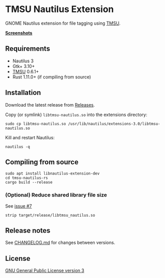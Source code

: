 # TMSU Nautilus Extension

GNOME Nautilus extension for file tagging using [TMSU](https://github.com/oniony/TMSU/).

**[Screenshots](SCREENSHOTS.md)**

## Requirements

* Nautilus 3
* Gtk+ 3.10+
* [TMSU](https://github.com/oniony/TMSU/) 0.6.1+
* Rust 1.11.0+ (if compiling from source)

## Installation

Download the latest release from [Releases](https://github.com/talklittle/tmsu-nautilus-rs/releases).

Copy (or symlink) `libtmsu-nautilus.so` into the extensions directory:

    sudo cp libtmsu-nautilus.so /usr/lib/nautilus/extensions-3.0/libtmsu-nautilus.so

Kill and restart Nautilus:

    nautilus -q

## Compiling from source

    sudo apt install libnautilus-extension-dev
    cd tmsu-nautilus-rs
    cargo build --release

### (Optional) Reduce shared library file size

See [issue #7](https://github.com/talklittle/tmsu-nautilus-rs/issues/7)

    strip target/release/libtmsu_nautilus.so

## Release notes

See [CHANGELOG.md](CHANGELOG.md) for changes between versions.

## License

[GNU General Public License version 3](COPYING.txt)